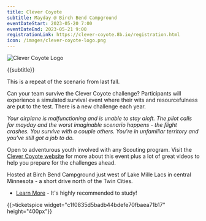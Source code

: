 ```yaml
---
title: Clever Coyote
subtitle: Mayday @ Birch Bend Campground
eventDateStart: 2023-05-20 7:00
eventDateEnd: 2023-05-21 9:00
registrationLink: https://clever-coyote.8b.io/registration.html
icon: /images/clever-coyote-logo.png
---
```


<div class="W(35%)--_s W(70%)--s M(a)">
<img src="{{@root.rootPath}}images/clever-coyote-logo.png" alt="Clever Coyote Logo" class="W(100%)" />
</div>

<div class="D(f) Jc(c) Fz(2em) Fw(b)">

{{subtitle}}

</div>

<div class="D(f) M(0.5em) Ai(c) Jc(c)">
    <div class="Fw(b) Px(0.5em) Py(0.25em) Bgc(yellow)">This is a repeat of the scenario from last fall.</div>
</div>

Can your team survive the Clever Coyote challenge? Participants will experience a simulated survival event where their wits and resourcefulness are put to the test. There is a new challenge each year.

*Your airplane is malfunctioning and is unable to stay aloft. The pilot calls for mayday and the worst imaginable scenario happens - the flight crashes. You survive with a couple others. You're in unfamiliar territory and you've still got a job to do.*

Open to adventurous youth involved with any Scouting program. Visit the [Clever Coyote website](https://clever-coyote.8b.io/) for more about this event plus a lot of great videos to help you prepare for the challenges ahead.

<div class="Mx(a) W(80%) Bdw(1px) M(1em) P(1em)">

Hosted at Birch Bend Campground just west of Lake Mille Lacs in central Minnesota - a short drive north of the Twin Cities.

</div>

* [Learn More](https://clever-coyote.8b.io/) - It's highly recommended to study!

{{>ticketspice widget="c1f0835d5badb44bdefe70fbaea71b17" height="400px"}}
